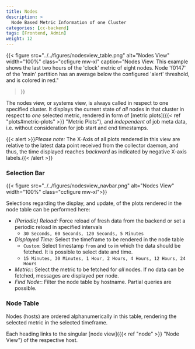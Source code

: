```yaml
---
title: Nodes
description: >
  Node Based Metric Information of one Cluster
categories: [cc-backend]
tags: [Frontend, Admin]
weight: 12
---
```


{{< figure src="../../figures/nodesview_table.png" alt="Nodes View" width="100%" class="ccfigure mw-xl"
    caption="Nodes View. This example shows the last two hours of the 'clock' metric of eight nodes. Node 'f0147' of the 'main' partition has an average below the configured 'alert' threshold, and is colored in red."
>}}

The nodes view, or systems view, is always called in respect to one specified cluster. It displays the current state of *all* nodes in that cluster in respect to *one* selected metric, rendered in form of [metric plots]({{< ref "plots#metric-plots" >}} "Metric Plots"), and *independent* of job meta data, i.e. without consideration for job start and end timestamps.

{{< alert >}}*Please note:* The X-Axis of all plots rendered in this view are relative to the latest data point received from the collector daemon, and thus, the time displayed reaches *backward* as indicated by negative X-axis labels.{{< /alert >}}

### Selection Bar

{{< figure src="../../figures/nodesview_navbar.png" alt="Nodes View" width="100%" class="ccfigure mw-xl">}}

Selections regarding the display, and update, of the plots rendered in the node table can be performed here:

* *(Periodic) Reload:* Force reload of fresh data from the backend or set a periodic reload in specified intervals
  * `30 Seconds, 60 Seconds, 120 Seconds, 5 Minutes`
* *Displayed Time:* Select the timeframe to be rendered in the node table
  * `Custom`: Select timestamp `from` and `to` in which the data should be fetched. It is possible to select date and time.
  * `15 Minutes, 30 Minutes, 1 Hour, 2 Hours, 4 Hours, 12 Hours, 24 Hours`
* *Metric:*: Select the metric to be fetched for *all* nodes. If no data can be fetched, messages are displayed per node.
* *Find Node:*: Filter the node table by hostname. Partial queries are possible.

### Node Table

Nodes (hosts) are ordered alphanumerically in this table, rendering the selected metric in the selected timeframe.

Each heading links to the singular [node view]({{< ref "node" >}} "Node View") of the respective host.
